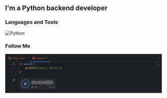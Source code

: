 ## I'm a Python backend developer

### Languages and Tools
![Python](https://img.shields.io/badge/-Python-000000?logo=Python)


### Follow Me

![Header](https://github.com/aTETaGod/atetagod/blob/main/assets/IMG_20231124_170106_672.jpg)